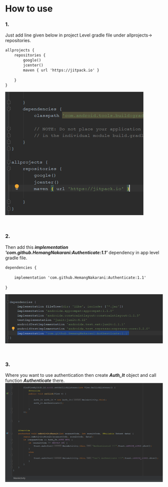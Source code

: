 # How to use

### 1. 
Just add line given below in project Level gradle file under allprojects-> repositories.
<br>
```
allprojects {
    repositories {
        google()
        jcenter()
        maven { url 'https://jitpack.io' }
        
    }
}
```
![alt text](https://github.com/HemangNakarani/Authenticate/blob/master/Screenshot%20(134).png)

<br>

### 2. 
Then add this ***implementation 'com.github.HemangNakarani:Authenticate:1.1'*** dependency in app level gradle file.

```
dependencies {

    implementation 'com.github.HemangNakarani:Authenticate:1.1'
    
}
```
![alt text](https://github.com/HemangNakarani/Authenticate/blob/master/Screenshot%20(133).png)

<br>

### 3.

Where you want to use authentication then create ***Auth_It*** object and call function ***Authenticate*** there. 
![alt text](https://github.com/HemangNakarani/Authenticate/blob/master/Screenshot%20(135).png)

